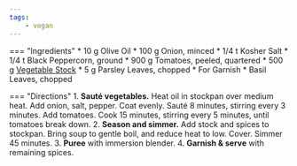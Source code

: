```yaml
---
tags:
    - vegan
---
```

=== "Ingredients"
    * 10 g Olive Oil
    * 100 g Onion, minced
    * 1/4 t Kosher Salt
    * 1/4 t Black Peppercorn, ground
    * 900 g Tomatoes, peeled, quartered
    * 500 g [Vegetable Stock](../stocks/vegetable-stock.md)
    * 5 g Parsley Leaves, chopped
    * For Garnish
        * Basil Leaves, chopped

=== "Directions"
    1. **Sauté vegetables.** Heat oil in stockpan over medium heat. Add onion, salt, pepper. Coat evenly. Sauté 8 minutes, stirring every 3 minutes. Add tomatoes. Cook 15 minutes, stirring every 5 minutes, until tomatoes break down.
    2. **Season and simmer.** Add stock and spices to stockpan. Bring soup to gentle boil, and reduce heat to low. Cover. Simmer 45 minutes.
    3. **Puree** with immersion blender.
    4. **Garnish & serve** with remaining spices.

[^1]: {{ cite.child_french_cooking }}
